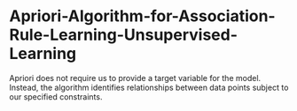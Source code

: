 # Apriori-Algorithm-for-Association-Rule-Learning-Unsupervised-Learning
Apriori does not require us to provide a target variable for the model. Instead, the algorithm identifies relationships between data points subject to our specified constraints.
